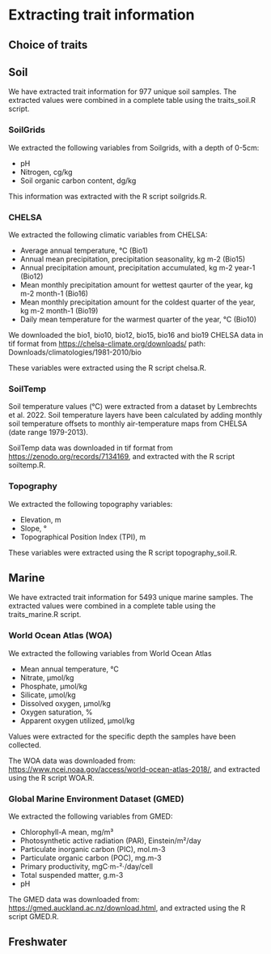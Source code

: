 # Extracting trait information

## Choice of traits

## Soil

We have extracted trait information for 977 unique soil samples. 
The extracted values were combined in a complete table using the traits_soil.R script. 

### SoilGrids

We extracted the following variables from Soilgrids, with a depth of 0-5cm: 
- pH
- Nitrogen, cg/kg
- Soil organic carbon content, dg/kg

This information was extracted with the R script soilgrids.R. 

### CHELSA

We extracted the following climatic variables from CHELSA: 
- Average annual temperature, °C (Bio1)
- Annual mean precipitation, precipitation seasonality, kg m-2 (Bio15)
- Annual precipitation amount, precipitation accumulated, kg m-2 year-1 (Bio12)
- Mean monthly precipitation amount for wettest qaurter of the year, kg m-2 month-1 (Bio16)
- Mean monthly precipitation amount for the coldest quarter of the year, kg m-2 month-1 (Bio19)
- Daily mean temperature for the warmest quarter of the year, °C (Bio10)

We downloaded the bio1, bio10, bio12, bio15, bio16 and bio19 CHELSA data in tif format from https://chelsa-climate.org/downloads/
path: Downloads/climatologies/1981-2010/bio

These variables were extracted using the R script chelsa.R. 

### SoilTemp

Soil temperature values (°C) were extracted from a dataset by Lembrechts et al. 2022. Soil temperature layers have been calculated by adding monthly soil temperature offsets to monthly air-temperature maps from CHELSA (date range 1979-2013). 

SoilTemp data was downloaded in tif format from https://zenodo.org/records/7134169, and extracted with the R script soiltemp.R.

### Topography

We extracted the following topography variables: 
- Elevation, m
- Slope, °
- Topographical Position Index (TPI), m

These variables were extracted using the R script topography_soil.R. 

## Marine

We have extracted trait information for 5493 unique marine samples. 
The extracted values were combined in a complete table using the traits_marine.R script. 

### World Ocean Atlas (WOA)
 
We extracted the following variables from World Ocean Atlas
- Mean annual temperature, °C
- Nitrate, µmol/kg
- Phosphate, µmol/kg
- Silicate, µmol/kg
- Dissolved oxygen, µmol/kg
- Oxygen saturation, %
- Apparent oxygen utilized, µmol/kg

Values were extracted for the specific depth the samples have been collected.

The WOA data was downloaded from: https://www.ncei.noaa.gov/access/world-ocean-atlas-2018/, and extracted using the R script WOA.R.  

### Global Marine Environment Dataset (GMED)

We extracted the following variables from GMED:
- Chlorophyll-A mean, mg/m³
- Photosynthetic active radiation (PAR), Einstein/m²/day
- Particulate inorganic carbon (PIC), mol.m-3
- Particulate organic carbon (POC), mg.m-3
- Primary productivity, mgC·m-²·/day/cell
- Total suspended matter, g.m-3
- pH

The GMED data was downloaded from: https://gmed.auckland.ac.nz/download.html, and extracted using the R script GMED.R. 

## Freshwater


